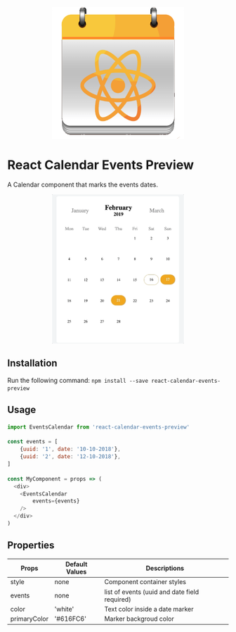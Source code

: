 <p align="center">
  <img width="300" height="300" src="assets/rcep-logo.png">
</p>

# React Calendar Events Preview
A Calendar component that marks the events dates.

<p align="center">
  <img width="300" src="assets/rcep-prev.gif">
</p>

## Installation
Run the following command:
`npm install --save react-calendar-events-preview`

## Usage

```js
import EventsCalendar from 'react-calendar-events-preview'

const events = [
    {uuid: '1', date: '10-10-2018'},
    {uuid: '2', date: '12-10-2018'},
]

const MyComponent = props => (
  <div>
    <EventsCalendar 
        events={events}
    />
  </div>
)

```

## Properties

| Props | Default Values | Descriptions |
| --- | --- | --- |
| style | none | Component container styles |
| events | none | list of events (uuid and date field required) |
| color | 'white' | Text color inside a date marker |
| primaryColor | '#616FC6' | Marker backgroud color |
